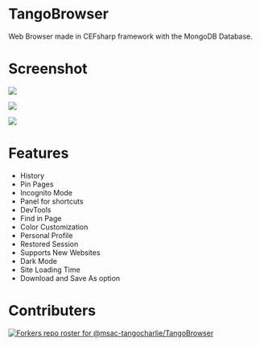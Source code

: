 # TangoBrowser
Web Browser made in CEFsharp framework with the MongoDB Database.

# Screenshot

![](https://github.com/Sonichigo/TangoBrowser/blob/main/Screenshots/tango-details-1.jpg)

![](https://github.com/Sonichigo/TangoBrowser/blob/main/Screenshots/tango-details-2.jpg)

![](https://github.com/Sonichigo/TangoBrowser/blob/main/Screenshots/tango-details-3.jpg)

# Features
- History
- Pin Pages
- Incognito Mode
- Panel for shortcuts
- DevTools
- Find in Page
- Color Customization
- Personal Profile
- Restored Session
- Supports New Websites
- Dark Mode
- Site Loading Time
- Download and Save As option

# Contributers 
[![Forkers repo roster for @msac-tangocharlie/TangoBrowser](https://reporoster.com/forks/msac-tangocharlie/TangoBrowser)](https://github.com/msac-tangocharlie/TangoBrowser/network/members)
